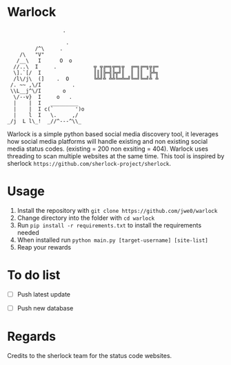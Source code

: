 # Warlock

```
                  .

                   .
         /^\     .
    /\   "V"
   /__\   I      O  o
  //..\  I     .            ╦ ╦╔═╗╦═╗╦  ╔═╗╔═╗╦╔═
  \].`[/  I                 ║║║╠═╣╠╦╝║  ║ ║║  ╠╩╗
  /l\/j\  (]    .  O        ╚╩╝╩ ╩╩╚═╩═╝╚═╝╚═╝╩ ╩
 /. ~~ ,\/I          .
 \\L__j^\/I       o
  \/--v}  I     o   .
  |    |  I   _________
  |    |  I c(`       ')o
  |    l  I   \.     ,/
_/j  L l\_!  _//^---^\\_
```


Warlock is a simple python based social media discovery tool, it leverages how social media platforms will handle existing and non existing social media status codes. (existing = 200 non exsiting = 404). Warlock uses threading to scan multiple websites at the same time. This tool is inspired by sherlock `https://github.com/sherlock-project/sherlock`.

# Usage
1. Install  the repository with `git clone https://github.com/jwe0/warlock`
2. Change directory into the folder with `cd warlock`
3. Run `pip install -r requirements.txt` to install the requirements needed
4. When installed run `python main.py [target-username] [site-list]`
5. Reap your rewards

# To do list
* [ ] Push latest update
* [ ] Push new database


# Regards
Credits to the sherlock team for the status code websites.
